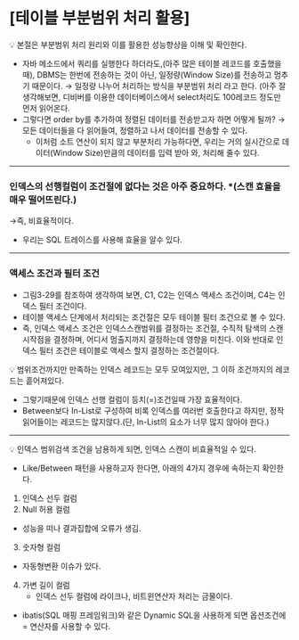 # [테이블 부분범위 처리 활용]

<aside>
💡 본절은 부분범위 처리 원리와 이를 활용한 성능향상을 이해 및 확인한다.

</aside>

- 자바 메소드에서 쿼리를 실행한다 하더라도,(아주 많은 테이블 레코드를 호출했을 때), DBMS는 한번에 전송하는 것이 아닌, 일정량(Window Size)를 전송하고 멈추기 때문이다.
→ 일정량 나누어 처리하는 방식을 부분범위 처리 라고 한다.
(아주 잘 생각해보면, 디비버를 이용한 데이터베이스에서 select처리도 100레코드 정도만 먼저 읽어온다.
- 그렇다면 order by를 추가하여 정렬된 데이터를 전송받고자 하면 어떻게 될까?
→ 모든 데이터들을 다 읽어들여, 정렬하고 나서 데이터를 전송할 수 있다.
    - 이처럼 소트 연산이 되지 않고 부분처리 가능하다면, 우리는 거의 실시간으로 데이터(Window Size)만큼의 데이터를 입력 받아 와, 처리해 줄수 있다.

---

### 인덱스의 선행컬럼이 조건절에 없다는 것은 아주 중요하다. *(스캔 효율을 매우 떨어뜨린다.)

→즉, 비효율적이다. 

- 우리는 SQL 트레이스를 사용해 효율을 알수 있다.

---

### 액세스 조건과 필터 조건

- 그림3-29를 참조하여 생각하여 보면, C1, C2는 인덱스 액세스 조건이며, C4는 인덱스 필터 조건이다.
- 테이블 액세스 단계에서 처리되는 조건절은 모두 테이블 필터 조건으로 볼 수 있다.
- 즉, 인덱스 액세스 조건은 인덱스스캔범위를 결정하는 조건절, 수직적 탐색의 스캔시작점을 결정하며, 어디서 멈출지까지 결정하는데 영향을 미친다. 이와 반대로 인덱스 필터 조건은 테이블로 액세스 할지 결정하는 조건절이다.

<aside>
💡 범위조건까지만 만족하는 인덱스 레코드는 모두 모여있지만, 그 이하 조건까지의 레코드는 흩어져있다.

</aside>

- 그렇기때문에 인덱스 선행 컬럼이 등치(=)조건일때 가장 효율적이다.
- Between보다 In-List로 구성하여 비록 인덱스를 여러번 호출한다고 하지만, 정작 읽어들이는 레코드는 많지않다.(단, In-List의 요소가 너무 많지 않아야 한다.)

---

<aside>
💡 인덱스 범위검색 조건을 남용하게 되면, 인덱스 스캔이 비효율적일 수 있다.

</aside>

- Like/Between 패턴을 사용하고자 한다면, 아래의 4가지 경우에 속하는지 확인한다.
1. 인덱스 선두 컬럼
2. Null 허용 컬럼
 - 성능을 떠나 결과집합에 오류가 생김.
3. 숫자형 컬럼
 - 자동형변환 이슈가 있다.
4. 가변 길이 컬럼
    - 인덱스 선두 컬럼에 라이크나, 비트윈연산자 처리는 금물이다.
- ibatis(SQL 매핑 프레임워크)와 같은 Dynamic SQL을 사용하게 되면 옵션조건에 = 연산자를 사용할 수 있다.